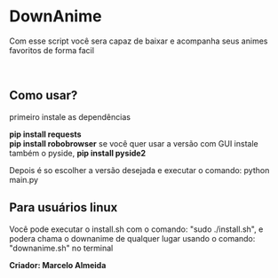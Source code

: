 <h1>DownAnime</h1>

<p>Com esse script você sera capaz de baixar e acompanha seus animes favoritos de forma facil</p>

<br>
<h2>Como usar?</h2>

<P>primeiro instale as dependências</p>
<p><b>pip install requests</b><br><b>pip install robobrowser</b> se você quer usar a versão com GUI instale também o pyside, <b>pip install pyside2</b></p>

<p>Depois é so escolher a versão desejada e executar o comando: python main.py</p>

<h2>Para usuários linux</h2>
<p>Você pode executar o install.sh com o comando: "sudo ./install.sh", e podera chama o downanime de qualquer lugar usando o comando: "downanime.sh" no terminal</p>

<p><b>Criador: Marcelo Almeida<b></p>

